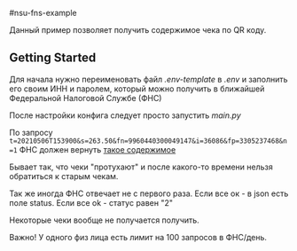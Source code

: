 #nsu-fns-example

Данный пример позволяет получить содержимое чека по QR коду.

## Getting Started
Для начала нужно переименовать файл *.env-template* в *.env*
и заполнить его своим ИНН и паролем, который можно получить в ближайшей Федеральной Налоговой Службе (ФНС)

После настройки конфига следует просто запустить *main.py*

По запросу `t=20210506T153900&s=263.50&fn=9960440300049147&i=36086&fp=3305237468&n=1`
ФНС должен вернуть [такое содержимое](bill.json)

Бывает так, что чеки "протухают" и после какого-то времени нельзя обратиться к старым чекам.

Так же иногда ФНС отвечает не с первого раза. Если все ок - в json есть поле status. Если все ok - статус равен "2"

Некоторые чеки вообще не получается получить.

Важно! У одного физ лица есть лимит на 100 запросов в ФНС/день.